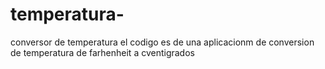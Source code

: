 # temperatura-
conversor de temperatura
el codigo es de una aplicacionm de conversion de temperatura de farhenheit a cventigrados
